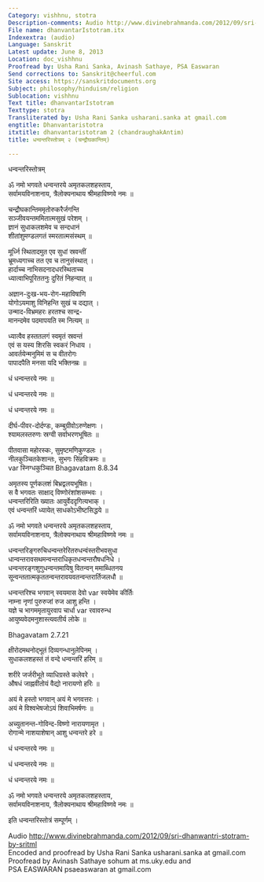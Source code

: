 ```yaml
---
Category: vishhnu, stotra
Description-comments: Audio http://www.divinebrahmanda.com/2012/09/sri-dhanwantri-stotram-by-sri.html
File name: dhanvantarIstotram.itx
Indexextra: (audio)
Language: Sanskrit
Latest update: June 8, 2013
Location: doc_vishhnu
Proofread by: Usha Rani Sanka, Avinash Sathaye, PSA Easwaran
Send corrections to: Sanskrit@cheerful.com
Site access: https://sanskritdocuments.org
Subject: philosophy/hinduism/religion
Sublocation: vishhnu
Text title: dhanvantarIstotram
Texttype: stotra
Transliterated by: Usha Rani Sanka usharani.sanka at gmail.com
engtitle: Dhanvantaristotra
itxtitle: dhanvantaristotram 2 (chandraughakAntim)
title: धन्वन्तरिस्तोत्रम् २ (चन्द्रौघकान्तिम्)

---
```

  
 धन्वन्तरिस्तोत्रम्   
  
ॐ नमो भगवते धन्वन्तरये अमृतकलशहस्ताय,  
सर्वामयविनाशनाय, त्रैलोक्यनाथाय श्रीमहाविष्णवे नमः ॥  
  
चन्द्रौघकान्तिममृतोरुकरैर्जगन्ति  
सञ्जीवयन्तममितात्मसुखं परेशम् ।  
ज्ञानं सुधाकलशमेव च सन्दधानं  
शीतांशुमण्डलगतं स्मरतात्मसंस्थम् ॥  
  
मूर्ध्नि स्थितादमुत एव सुधां स्रवन्तीं  
भ्रूमध्यगाच्च तत एव च तानुसंस्थात् ।  
हार्दाच्च नाभिसदनादधरस्थिताच्च  
ध्यात्वाभिपूरिततनुः दुरितं निहन्यात् ॥  
  
अज्ञान-दुःख-भय-रोग-महाविषाणि  
योगोऽयमाशु विनिहन्ति सुखं च दद्यात् ।  
उन्माद-विभ्रमहरः हरतश्च सान्द्र-  
मानन्दमेव पदमापयति स्म नित्यम् ॥  
  
ध्यात्वैव हस्ततलगं स्वमृतं स्रवन्तं  
एवं स यस्य शिरसि स्वकरं निधाय ।  
आवर्तयेन्मनुमिमं स च वीतरोगः  
पापादपैति मनसा यदि भक्तिनम्रः ॥  
  
धं धन्वन्तरये नमः ॥  
  
धं धन्वन्तरये नमः ॥  
  
धं धन्वन्तरये नमः ॥  
  
दीर्घ-पीवर-दोर्दण्डः, कम्बुग्रीवोऽरुणेक्षणः ।  
श्यामलस्तरुणः स्रग्वी सर्वाभरणभूषितः ॥  
  
पीतवासा महोरस्कः, सुमृष्टमणिकुण्डलः ।  
नीलकुञ्चितकेशान्तः, सुभगः सिंहविक्रमः ॥   
 var  स्निग्धकुञ्चित Bhagavatam 8.8.34  
  
अमृतस्य पूर्णकलशं बिभ्रद्वलयभूषितः।  
स वै भगवतः साक्षाद् विष्णोरंशांशसम्भवः ।  
धन्वन्तरिरिति ख्यातः आयुर्वेददृगित्यभाक् ।  
एवं धन्वन्तरिं ध्यायेत् साधकोऽभीष्टसिद्धये ॥  
  
ॐ नमो भगवते धन्वन्तरये अमृतकलशहस्ताय,  
सर्वामयविनाशनाय, त्रैलोक्यनाथाय श्रीमहाविष्णवे नमः ॥  
  
धन्वन्तरिङ्गरुचिधन्वन्तरेरितरुधन्वंस्तरीभवसुधा  
धान्वन्तरावसथमन्वन्तराधिकृतधन्वन्तरौषधनिधे ।  
धन्वन्तरङ्गशुगुधन्वन्तमायिषु वितन्वन् ममाब्धितनय  
सून्वन्ततात्मकृततन्वन्तरावयवतन्वन्तरार्तिजलधौ ॥  
  
धन्वन्तरिश्च भगवान् स्वयमास देवो  var  स्वयेमेव कीर्तिः  
नाम्ना नृणां पुरुरुजां रुज आशु हन्ति ।  
यज्ञे च भागममृतायुरवाप चार्धा  var  रवावरुन्ध  
आयुष्यवेदमनुशास्त्यवतीर्य लोके ॥  
  
Bhagavatam 2.7.21  
  
क्षीरोदमथनोद्भूतं दिव्यगन्धानुलेपिनम् ।  
सुधाकलशहस्तं तं वन्दे धन्वन्तरिं हरिम् ॥  
  
शरीरे जर्जरीभूते व्याधिग्रस्ते कलेवरे ।  
औषधं जाह्नवीतोयं वैद्यो नारायणो हरिः ॥  
  
अयं मे हस्तो भगवान् अयं मे भगवत्तरः ।  
अयं मे विश्वभेषजोऽयं शिवाभिमर्षणः ॥  
  
अच्युतानन्त-गोविन्द-विष्णो नारायणामृत ।  
रोगान्मे नाशयाशेषान् आशु धन्वन्तरे हरे ॥  
  
धं धन्वन्तरये नमः ॥  
  
धं धन्वन्तरये नमः ॥  
  
धं धन्वन्तरये नमः ॥  
  
ॐ नमो भगवते धन्वन्तरये अमृतकलशहस्ताय,  
सर्वामयविनाशनाय, त्रैलोक्यनाथाय श्रीमहाविष्णवे नमः ॥  
  
इति धन्वन्तरिस्तोत्रं सम्पूर्णम् ।  
  
  
  
Audio http://www.divinebrahmanda.com/2012/09/sri-dhanwantri-stotram-by-sritml  
Encoded and proofread by Usha Rani Sanka usharani.sanka at gmail.com  
Proofread by Avinash Sathaye sohum at ms.uky.edu and  
PSA EASWARAN psaeaswaran at gmail.com  
  
